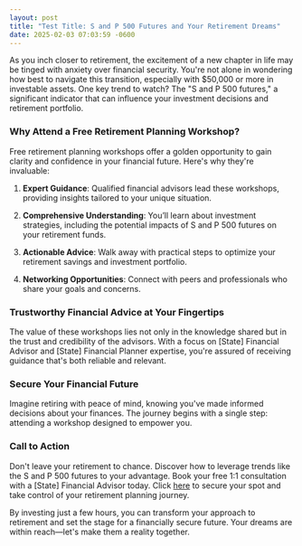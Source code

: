 ```yaml
---
layout: post
title: "Test Title: S and P 500 Futures and Your Retirement Dreams"
date: 2025-02-03 07:03:59 -0600
---
```



As you inch closer to retirement, the excitement of a new chapter in life may be tinged with anxiety over financial security. You're not alone in wondering how best to navigate this transition, especially with $50,000 or more in investable assets. One key trend to watch? The "S and P 500 futures," a significant indicator that can influence your investment decisions and retirement portfolio.

### Why Attend a Free Retirement Planning Workshop?

Free retirement planning workshops offer a golden opportunity to gain clarity and confidence in your financial future. Here's why they're invaluable:

1. **Expert Guidance**: Qualified financial advisors lead these workshops, providing insights tailored to your unique situation.
   
2. **Comprehensive Understanding**: You’ll learn about investment strategies, including the potential impacts of S and P 500 futures on your retirement funds.
   
3. **Actionable Advice**: Walk away with practical steps to optimize your retirement savings and investment portfolio.
   
4. **Networking Opportunities**: Connect with peers and professionals who share your goals and concerns.

### Trustworthy Financial Advice at Your Fingertips

The value of these workshops lies not only in the knowledge shared but in the trust and credibility of the advisors. With a focus on [State] Financial Advisor and [State] Financial Planner expertise, you're assured of receiving guidance that's both reliable and relevant.

### Secure Your Financial Future

Imagine retiring with peace of mind, knowing you've made informed decisions about your finances. The journey begins with a single step: attending a workshop designed to empower you. 

### Call to Action

Don't leave your retirement to chance. Discover how to leverage trends like the S and P 500 futures to your advantage. Book your free 1:1 consultation with a [State] Financial Advisor today. Click [here](https://workshopsforretirement.com) to secure your spot and take control of your retirement planning journey.

By investing just a few hours, you can transform your approach to retirement and set the stage for a financially secure future. Your dreams are within reach—let's make them a reality together.